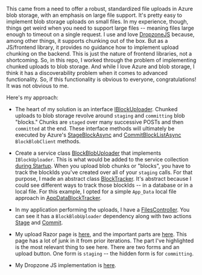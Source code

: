 This came from a need to offer a robust, standardized file uploads in Azure blob storage, with an emphasis on large file support. It's pretty easy to implement blob storage uploads on small files. In my experience, though, things get weird when you need to support large files -- meaning files large enough to timeout on a single request. I use and love [DropzoneJS](https://www.dropzonejs.com/) because, among other things, it supports chunking out of the box. But as a JS/frontend library, it provides no guidance how to implement upload chunking on the backend. This is just the nature of frontend libraries, not a shortcoming. So, in this repo, I worked through the problem of implementing chunked uploads to blob storage. And while I love Azure and blob storage, I think it has a discoverability problem when it comes to advanced functionality. So, if this functionality is obvious to everyone, congratulations! It was not obvious to me.

Here's my approach:

- The heart of my solution is an interface [IBlockUploader](https://github.com/adamfoneil/ChunkUpload/blob/master/AzureUploader/Interfaces/IBlockUploader.cs). Chunked uploads to blob storage revolve around `staging` and `committing` blob "blocks." Chunks are `staged` over many successive POSTs and then `committed` at the end. These interface methods will ultimately be executed by Azure's [StageBlockAsync](https://docs.microsoft.com/en-us/dotnet/api/azure.storage.blobs.specialized.blockblobclient.stageblockasync?view=azure-dotnet) and [CommitBlockListAsync](https://docs.microsoft.com/en-us/dotnet/api/azure.storage.blobs.specialized.blockblobclient.commitblocklistasync?view=azure-dotnet) `BlockBlobClient` methods.

- Create a service class [BlockBlobUploader](https://github.com/adamfoneil/ChunkUpload/blob/master/AzureUploader/Services/BlockBlobUploader.cs) that implements `IBlockUploader`. This is what would be added to the service collection [during Startup](https://github.com/adamfoneil/ChunkUpload/blob/master/ChunkUpload/Startup.cs#L59-L63). When you upload blob chunks or "blocks", you have to track the blockIds you've created over all of your `staging` calls. For that purpose, I made an abstract class [BlockTracker](https://github.com/adamfoneil/ChunkUpload/blob/master/AzureUploader/Abstract/BlockTracker.cs). It's abstract because I could see different ways to track those blockIds -- in a database or in a local file. For this example, I opted for a simple `App_Data` local file approach in [AppDataBlockTracker](https://github.com/adamfoneil/ChunkUpload/blob/master/AzureUploader/Services/AppDataBlockTracker.cs).

- In my application performing the uploads, I have a [FilesController](https://github.com/adamfoneil/ChunkUpload/blob/master/ChunkUpload/Controllers/FilesController.cs). You can see it has a `BlockBlobUploader` dependency along with two actions [Stage](https://github.com/adamfoneil/ChunkUpload/blob/master/ChunkUpload/Controllers/FilesController.cs#L17) and [Commit](https://github.com/adamfoneil/ChunkUpload/blob/master/ChunkUpload/Controllers/FilesController.cs#L24).

- My upload Razor page is [here](https://github.com/adamfoneil/ChunkUpload/blob/master/ChunkUpload/Pages/Index.cshtml), and the important parts are [here](https://github.com/adamfoneil/ChunkUpload/blob/master/ChunkUpload/Pages/Index.cshtml#L16-L28). This page has a lot of junk in it from prior iterations. The part I've highlighted is the most relevant thing to see here. There are two forms and an upload button. One form is `staging` -- the hidden form is for `committing`.

- My Dropzone JS implementation is [here](https://github.com/adamfoneil/ChunkUpload/blob/master/ChunkUpload/wwwroot/js/dz-upload.js).
